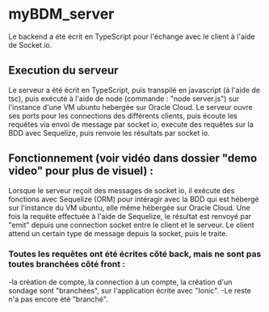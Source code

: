 # myBDM_server
Le backend a été écrit en TypeScript pour l'échange avec le client à l'aide de Socket.io.

## Execution du serveur
Le serveur a été écrit en TypeScript, puis transpilé en javascript (à l'aide de tsc), puis exécuté à l'aide de node (commande : "node server.js") sur l'instance d'une VM ubuntu hebergée sur Oracle Cloud.
Le serveur ouvre ses ports pour les connections des différents clients, puis écoute les requêtes via envoi de message par socket io, execute des requêtes sur la BDD avec Sequelize, puis renvoie les résultats par socket io.

## Fonctionnement (voir vidéo dans dossier "demo video" pour plus de visuel) : 
Lorsque le serveur reçoit des messages de socket io, il exécute des fonctions avec Sequelize (ORM) pour intéragir avec la BDD qui est hébergé sur l'instance du VM ubuntu, elle même hébergée sur Oracle Cloud.
Une fois la requête effectuée à l'aide de Sequelize, le résultat est renvoyé par "emit" depuis une connection socket entre le client et le serveur.
Le client attend un certain type de message depuis la socket, puis le traite. 

### Toutes les requêtes ont été écrites côté back, mais ne sont pas toutes branchées côté front : 
-la création de compte, la connection à un compte, la création d'un sondage sont "branchées", sur l'application écrite avec "Ionic".
-Le reste n'a pas encore été "branché".

